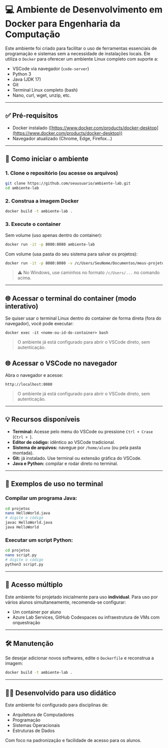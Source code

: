 # 💻 Ambiente de Desenvolvimento em Docker para Engenharia da Computação

Este ambiente foi criado para facilitar o uso de ferramentas essenciais de programação e sistemas sem a necessidade de instalações locais. Ele utiliza o `Docker` para oferecer um ambiente Linux completo com suporte a:

- VSCode via navegador (`code-server`)
- Python 3
- Java (JDK 17)
- Git
- Terminal Linux completo (bash)
- Nano, curl, wget, unzip, etc.

---

## ✅ Pré-requisitos

- Docker instalado ([https://www.docker.com/products/docker-desktop](https://www.docker.com/products/docker-desktop))
- Navegador atualizado (Chrome, Edge, Firefox...)

---

## 🚀 Como iniciar o ambiente

### 1. Clone o repositório (ou acesse os arquivos)

```bash
git clone https://github.com/seuusuario/ambiente-lab.git
cd ambiente-lab
```

### 2. Construa a imagem Docker

```bash
docker build -t ambiente-lab .
```

### 3. Execute o container

Sem volume (uso apenas dentro do container):

```bash
docker run -it -p 8080:8080 ambiente-lab
```

Com volume (usa pasta do seu sistema para salvar os projetos):

```bash
docker run -it -p 8080:8080 -v /c/Users/SeuNome/Documentos/meus-projetos:/home/aluno/projetos ambiente-lab
```

> ⚠️ No Windows, use caminhos no formato `/c/Users/...` no comando acima.

---
## 🌐 Acessar o terminal do container (modo interativo)

Se quiser usar o terminal Linux dentro do container de forma direta (fora do navegador), você pode executar:

```
docker exec -it <nome-ou-id-do-container> bash
```

> O ambiente já está configurado para abrir o VSCode direto, sem autenticação.

## 🌐 Acessar o VSCode no navegador

Abra o navegador e acesse:

```
http://localhost:8080
```

> O ambiente já está configurado para abrir o VSCode direto, sem autenticação.

---

## 💡 Recursos disponíveis

- **Terminal:** Acesse pelo menu do VSCode ou pressione `Ctrl + Crase` (`Ctrl + `).
- **Editor de código:** idêntico ao VSCode tradicional.
- **Sistema de arquivos:** navegue por `/home/aluno` (ou pela pasta montada).
- **Git:** já instalado. Use terminal ou extensão gráfica do VSCode.
- **Java e Python:** compilar e rodar direto no terminal.

---

## 🧪 Exemplos de uso no terminal

### Compilar um programa Java:

```bash
cd projetos
nano HelloWorld.java
# digite o código
javac HelloWorld.java
java HelloWorld
```

### Executar um script Python:

```bash
cd projetos
nano script.py
# digite o código
python3 script.py
```

---

## 👥 Acesso múltiplo

Este ambiente foi projetado inicialmente para uso **individual**. Para uso por vários alunos simultaneamente, recomenda-se configurar:

- Um container por aluno
- Azure Lab Services, GitHub Codespaces ou infraestrutura de VMs com orquestração

---

## 🛠 Manutenção

Se desejar adicionar novos softwares, edite o `Dockerfile` e reconstrua a imagem:

```bash
docker build -t ambiente-lab .
```

---

## 👨‍🏫 Desenvolvido para uso didático

Este ambiente foi configurado para disciplinas de:
- Arquitetura de Computadores
- Programação
- Sistemas Operacionais
- Estruturas de Dados

Com foco na padronização e facilidade de acesso para os alunos.
